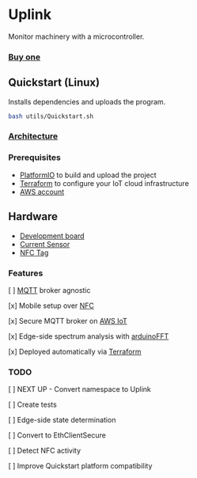 # Uplink

Monitor machinery with a microcontroller.

### [Buy one](https://uptime.advin.io/products/uplink)

## Quickstart (Linux)

Installs dependencies and uploads the program.

```bash
bash utils/Quickstart.sh
```

### [Architecture](https://drive.google.com/file/d/15SiOMNvi3Y8zdCXreA7-BQg8EMkJQj_z/view?usp=sharing)

### Prerequisites

- [PlatformIO](https://docs.platformio.org/en/latest/core/installation/methods/installer-script.html#super-quick-macos-linux) to build and upload the project
- [Terraform](https://developer.hashicorp.com/terraform/downloads) to configure your IoT cloud infrastructure
- [AWS account](https://console.aws.amazon.com/iot)

## Hardware

- [Development board](https://www.olimex.com/Products/IoT/ESP32/ESP32-POE/open-source-hardware)
- [Current Sensor](https://wiki.dfrobot.com/Gravity_Analog_AC_Current_Sensor__SKU_SEN0211_)
- [NFC Tag](https://www.adafruit.com/product/4701)

### Features 

[ ] [MQTT](https://mqtt.org) broker agnostic 

[x] Mobile setup over [NFC](https://nfc-forum.org) 

[x] Secure MQTT broker on [AWS IoT](https://aws.amazon.com/iot-core/?nc=sn&loc=2&dn=3)

[x] Edge-side spectrum analysis with [arduinoFFT](https://github.com/kosme/arduinoFFT)

[x] Deployed automatically via [Terraform](https://developer.hashicorp.com/terraform/downloads)

### TODO

[ ] NEXT UP - Convert namespace to Uplink

[ ] Create tests 

[ ] Edge-side state determination

[ ] Convert to EthClientSecure

[ ] Detect NFC activity

[ ] Improve Quickstart platform compatibility 
